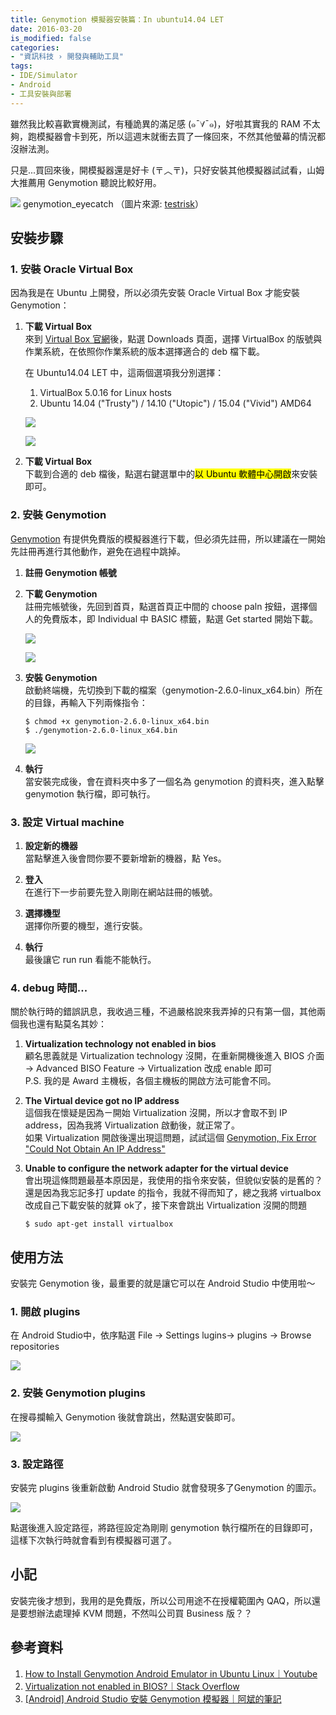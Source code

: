 ```yaml
---
title: Genymotion 模擬器安裝篇：In ubuntu14.04 LET
date: 2016-03-20
is_modified: false
categories:
- "資訊科技 › 開發與輔助工具"
tags:
- IDE/Simulator
- Android
- 工具安裝與部署
--- 
```


雖然我比較喜歡實機測試，有種詭異的滿足感 (๑ˉ∀ˉ๑)，好啦其實我的 RAM 不太夠，跑模擬器會卡到死，所以這週末就衝去買了一條回來，不然其他螢幕的情況都沒辦法測。
  
只是...買回來後，開模擬器還是好卡 (〒︿〒)，只好安裝其他模擬器試試看，山姆大推薦用 Genymotion 聽說比較好用。

<!--more-->

<p class="illustration">
    <img src="https://i.imgur.com/TTwPWQc.png">
    genymotion_eyecatch （圖片來源: <a href="https://www.google.com/url?sa=i&url=http%3A%2F%2Fwww.testrisk.com%2F2016%2F03%2Fmobile-application-testing-change-host.html&psig=AOvVaw2T8Xe4HV0w8PKGv0dXUWqA&ust=1597463854717000&source=images&cd=vfe&ved=0CAIQjRxqFwoTCNDayN7mmesCFQAAAAAdAAAAABAD">testrisk</a>）
</p>



## 安裝步驟


### 1. 安裝 Oracle Virtual Box
因為我是在 Ubuntu 上開發，所以必須先安裝 Oracle Virtual Box 才能安裝 Genymotion：

1. **下載 Virtual Box**   
    來到 [Virtual Box 官網]( https://www.virtualbox.org/)後，點選 Downloads 頁面，選擇 VirtualBox 的版號與作業系統，在依照你作業系統的版本選擇適合的 deb 檔下載。

    在 Ubuntu14.04 LET 中，這兩個選項我分別選擇：
    1. VirtualBox 5.0.16 for Linux hosts 
    2. Ubuntu 14.04 ("Trusty") / 14.10 ("Utopic") / 15.04 ("Vivid") AMD64
    <p class="illustration">
    <img src="https://i.imgur.com/FxNSO6O.png">
    </p>    
    
    <p class="illustration">
    <img src="https://i.imgur.com/psZKhX0.png">
    </p>    

<p class="paragraph-spacing"></p> 

2.  **下載 Virtual Box**   
    下載到合適的 deb 檔後，點選右鍵選單中的<mark>以 Ubuntu 軟體中心開啟</mark>來安裝即可。

  
### 2.  安裝 Genymotion
[Genymotion](https://www.genymotion.com/) 有提供免費版的模擬器進行下載，但必須先註冊，所以建議在一開始先註冊再進行其他動作，避免在過程中跳掉。

1. **註冊 Genymotion 帳號**   

2. **下載 Genymotion**   
    註冊完帳號後，先回到首頁，點選首頁正中間的 choose paln 按鈕，選擇個人的免費版本，即 Individual 中 BASIC 標籤，點選 Get started 開始下載。

    <p class="illustration">
        <img src="https://i.imgur.com/87aYyrA.png">
    </p>

    <p class="illustration">
        <img src="https://i.imgur.com/IjSSoLr.png">
    </p>
    
   <p class="paragraph-spacing"></p>  
      
2. **安裝 Genymotion**   
    啟動終端機，先切換到下載的檔案（genymotion-2.6.0-linux_x64.bin）所在的目錄，再輸入下列兩條指令：
	```shell
	$ chmod +x genymotion-2.6.0-linux_x64.bin
	$ ./genymotion-2.6.0-linux_x64.bin
	``` 
    <p class="illustration">
    <img src="https://i.imgur.com/TVMBBxb.png">
    </p>
    <p class="paragraph-spacing"></p> 

3.  **執行**   
    當安裝完成後，會在資料夾中多了一個名為 genymotion 的資料夾，進入點擊 genymotion 執行檔，即可執行。


### 3.  設定 Virtual machine
1. **設定新的機器**   
   當點擊進入後會問你要不要新增新的機器，點 Yes。
   
2. **登入**   
   在進行下一步前要先登入剛剛在網站註冊的帳號。
   
3. **選擇機型**   
   選擇你所要的機型，進行安裝。
    
4. **執行**   
   最後讓它 run run 看能不能執行。


### 4. debug 時間...
關於執行時的錯誤訊息，我收過三種，不過嚴格說來我弄掉的只有第一個，其他兩個我也還有點莫名其妙：  

1. **Virtualization technology not enabled in bios**   
    顧名思義就是 Virtualization technology 沒開，在重新開機後進入 BIOS 介面 → Advanced BISO Feature → Virtualization 改成 enable 即可  
    P.S. 我的是 Award 主機板，各個主機板的開啟方法可能會不同。
    <p class="paragraph-spacing"></p>    
2.  **The Virtual device got no IP address**   
    這個我在懷疑是因為ㄧ開始 Virtualization 沒開，所以才會取不到 IP address，因為我將 Virtualization 啟動後，就正常了。  
    如果 Virtualization 開啟後還出現這問題，試試這個 [Genymotion, Fix Error "Could Not Obtain An IP Address"](https://www.youtube.com/watch?v=YuJ6ZfudFp8%20%20%20genymotion)
    <p class="paragraph-spacing"></p>    
3.  **Unable to configure the network adapter for the virtual device**   
    會出現這條問題最基本原因是，我使用的指令來安裝，但貌似安裝的是舊的？還是因為我忘記多打 update 的指令，我就不得而知了，總之我將 virtualbox 改成自己下載安裝的就算 ok了，接下來會跳出 Virtualization 沒開的問題  
	```shell
	$ sudo apt-get install virtualbox
	```



## 使用方法
安裝完 Genymotion 後，最重要的就是讓它可以在 Android Studio 中使用啦～


### 1. 開啟 plugins 
在 Android Studio中，依序點選 File → Settings lugins→ plugins → Browse repositories

<p class="illustration">
<img src="https://i.imgur.com/jVCII63.png">
</p>


### 2. 安裝 Genymotion plugins
在搜尋攔輸入 Genymotion 後就會跳出，然點選安裝即可。 

<p class="illustration">
<img src="https://i.imgur.com/Ej5Qzlo.png">
</p>

    
### 3. 設定路徑  
安裝完 plugins 後重新啟動 Android Studio 就會發現多了Genymotion 的圖示。

<p class="illustration">
<img src="https://i.imgur.com/vDtPD51.png">
</p>

點選後進入設定路徑，將路徑設定為剛剛 genymotion 執行檔所在的目錄即可，這樣下次執行時就會看到有模擬器可選了。



## 小記  
安裝完後才想到，我用的是免費版，所以公司用途不在授權範圍內 QAQ，所以還是要想辦法處理掉 KVM 問題，不然叫公司買 Business 版？？



## 參考資料
1. [How to Install Genymotion Android Emulator in Ubuntu Linux｜Youtube](https://www.youtube.com/watch?v=k3MSTD9SLy4)
2. [Virtualization not enabled in BIOS?｜Stack Overflow](http://stackoverflow.com/questions/27884846/virtualization-not-enabled-in-bios)
3. [[Android] Android Studio 安裝 Genymotion 模擬器｜阿斌的筆記](http://aiur3908.blogspot.tw/2015/04/android-android-studio-genymotion.html)


